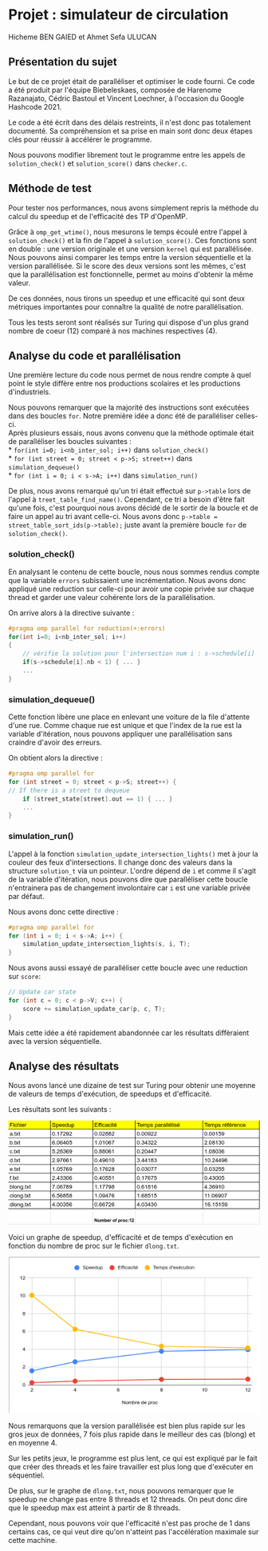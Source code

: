 # Projet : simulateur de circulation

Hicheme BEN GAIED et Ahmet Sefa ULUCAN

## Présentation du sujet

Le but de ce projet était de paralléliser et optimiser le code fourni. Ce code a été produit par l'équipe Biebeleskaes, composée de Harenome Razanajato, Cédric Bastoul et Vincent Loechner, à l'occasion du Google Hashcode 2021.

Le code a été écrit dans des délais restreints, il n'est donc pas totalement documenté. Sa compréhension et sa prise en main sont donc deux étapes clés pour réussir à accélérer le programme.

Nous pouvons modifier librement tout le programme entre les appels de ```solution_check()``` et ```solution_score()``` dans ```checker.c```.

## Méthode de test

Pour tester nos performances, nous avons simplement repris la méthode du calcul du speedup et de l'efficacité des TP d'OpenMP.

Grâce à ```omp_get_wtime()```, nous mesurons le temps écoulé entre l'appel à ```solution_check()``` et la fin de l'appel à ```solution_score()```. Ces fonctions sont en double : une version originale et une version ```kernel``` qui est parallélisée. Nous pouvons ainsi comparer les temps entre la version séquentielle et la version parallélisée. Si le score des deux versions sont les mêmes, c'est que la parallélisation est fonctionnelle, permet au moins d'obtenir la même valeur.

De ces données, nous tirons un speedup et une efficacité qui sont deux métriques importantes pour connaître la qualité de notre parallélisation.

Tous les tests seront sont réalisés sur Turing qui dispose d'un plus grand nombre de coeur (12) comparé à nos machines respectives (4).

## Analyse du code et parallélisation

Une première lecture du code nous permet de nous rendre compte à quel point le style diffère entre nos productions scolaires et les productions d'industriels. 

Nous pouvons remarquer que la majorité des instructions sont exécutées dans des boucles ```for```. Notre première idée a donc été de paralléliser celles-ci. \
Après plusieurs essais, nous avons convenu que la méthode optimale était de paralléliser les boucles suivantes : \
\* ```for(int i=0; i<nb_inter_sol; i++)``` dans ```solution_check()``` \
\* ```for (int street = 0; street < p->S; street++)``` dans ```simulation_dequeue()``` \
\* ```for (int i = 0; i < s->A; i++)``` dans ```simulation_run()```

De plus, nous avons remarqué qu'un tri était effectué sur ```p->table``` lors de l'appel à ```treet_table_find_name()```. Cependant, ce tri a besoin d'être fait qu'une fois, c'est pourquoi nous avons décidé de le sortir de la boucle et de faire un appel au tri avant celle-ci. Nous avons donc ```p->table = street_table_sort_ids(p->table);``` juste avant la première boucle ```for``` de ```solution_check()```.

### solution_check()

En analysant le contenu de cette boucle, nous nous sommes rendus compte que la variable ```errors``` subissaient une incrémentation. Nous avons donc appliqué une reduction sur celle-ci pour avoir une copie privée sur chaque thread et garder une valeur cohérente lors de la parallélisation.

On arrive alors à la directive suivante : 

```c
#pragma omp parallel for reduction(+:errors)
for(int i=0; i<nb_inter_sol; i++)
{
    // vérifie la solution pour l'intersection num i : s->schedule[i]
    if(s->schedule[i].nb < 1) { ... }
    ...
}
```

### simulation_dequeue()

Cette fonction libère une place en enlevant une voiture de la file d'attente d'une rue. Comme chaque rue est unique et que l'index de la rue est la variable d'itération, nous pouvons appliquer une parallélisation sans craindre d'avoir des erreurs.

On obtient alors la directive : 

```c
#pragma omp parallel for
for (int street = 0; street < p->S; street++) {
// If there is a street to dequeue
    if (street_state[street].out == 1) { ... }
    ...
}
```

### simulation_run()

L'appel à la fonction ```simulation_update_intersection_lights()``` met à jour la couleur des feux d'intersections. Il change donc des valeurs dans la structure ```solution_t``` via un pointeur. L'ordre dépend de ```i``` et comme il s'agit de la variable d'itération, nous pouvons dire que paralléliser cette boucle n'entrainera pas de changement involontaire car ```i``` est une variable privée par défaut.

Nous avons donc cette directive : 

```c
#pragma omp parallel for
for (int i = 0; i < s->A; i++) {
    simulation_update_intersection_lights(s, i, T);
}
```

Nous avons aussi essayé de paralléliser cette boucle avec une reduction sur ```score```: 

```c
// Update car state
for (int c = 0; c < p->V; c++) {
    score += simulation_update_car(p, c, T);
}
```
Mais cette idée a été rapidement abandonnée car les résultats diffèraient avec la version séquentielle.


## Analyse des résultats

Nous avons lancé une dizaine de test sur Turing pour obtenir une moyenne de valeurs de temps d'exécution, de speedups et d'efficacité.

Les résultats sont les suivants : 

![](results_v2.png)

Voici un graphe de speedup, d'efficacité et de temps d'exécution en fonction du nombre de proc sur le fichier ```dlong.txt```.

![](result_dlong.png)

Nous remarquons que la version parallélisée est bien plus rapide sur les gros jeux de données, 7 fois plus rapide dans le meilleur des cas (blong) et en moyenne 4. 

Sur les petits jeux, le programme est plus lent, ce qui est expliqué par le fait que créer des threads et les faire travailler est plus long que d'exécuter en séquentiel. 

De plus, sur le graphe de ```dlong.txt```, nous pouvons remarquer que le speedup ne change pas entre 8 threads et 12 threads. On peut donc dire que le speedup max est atteint à partir de 8 threads. 

Cependant, nous pouvons voir que l'efficacité n'est pas proche de 1 dans certains cas, ce qui veut dire qu'on n'atteint pas l'accélération maximale sur cette machine.